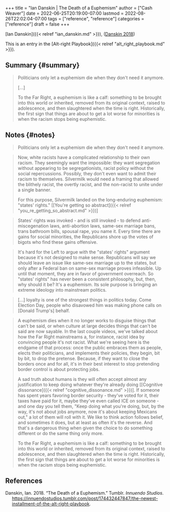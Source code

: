 +++
title = "Ian Danskin | The Death of a Euphemism"
author = ["Cash Weaver"]
date = 2022-06-25T20:19:00-07:00
lastmod = 2022-08-26T22:02:04-07:00
tags = ["reference", "reference"]
categories = ["reference"]
draft = false
+++

[Ian Danskin]({{< relref "ian_danskin.md" >}}), (<a href="#citeproc_bib_item_1">Danskin 2018</a>)

This is an entry in the [Alt-right Playbook]({{< relref "alt_right_playbook.md" >}}).


## Summary {#summary}

> Politicians only let a euphemism die when they don't need it anymore.
>
> [...]
>
> To the Far Right, a euphemism is like a calf: something to be brought into this world or inherited, removed from its original context, raised to adolescence, and then slaughtered when the time is right. Historically, the first sign that things are about to get a lot worse for minorities is when the racism stops being euphemistic.


## Notes {#notes}

> Politicians only let a euphemism die when they don't need it anymore.

<!--quoteend-->

> Now, white racists have a complicated relationship to their own racism. They seemingly want the impossible: they want segregation without appearing to be segregationists, racist policy without the social repercussions. Possibly, they don't even want to admit their racism to themselves. Silvermilk would need a framing that allowed the blithely racist, the overtly racist, and the non-racist to unite under a single banner.
>
> For this purpose, Silvermilk landed on the long-enduring euphemism: "states' rights." [[You're getting so abstract]({{< relref "you_re_getting_so_abstract.md" >}})]

<!--quoteend-->

> States' rights was invoked - and is still invoked - to defend anti-miscegenation laws, anti-abortion laws, same-sex marriage bans, trans bathroom bills, spousal rape, you name it. Every time there are gains for social minorities, the Republicans shore up the votes of bigots who find these gains offensive.

<!--quoteend-->

> It's hard for the Left to argue with the "states' rights" argument because it's not designed to make sense. Republicans will say we should leave an issue like same-sex marriage up to the states, but only after a Federal ban on same-sex marriage proves infeasible. Up until that moment, they are in favor of government overreach. So "states' rights" has never been a consistent philosophy, but, then, why should it be? It's a euphemism. Its sole purpose is bringing an extreme ideology into mainstream politics.

<!--quoteend-->

> [...] loyalty is one of the strongest things in politics today. Come Election Day, people who disavowed him was making phone calls on [Donald Trump's] behalf.

<!--quoteend-->

> A euphemism dies when it no longer works to disguise things that can't be said, or when culture at large decides things that can't be said are now sayable. In the last couple videos, we've talked about how the Far Right mainstreams a, for instance, racist idea by convincing people it's not racist. What we're seeing here is the endgame of that process: once the public embraces them as people, elects their politicians, and implements their policies, they begin, bit by bit, to drop the pretense. Because, if they want to close the borders once and for all, it's in their best interest to stop pretending border control is about protecting jobs.
>
> A sad truth about humans is they will often accept almost any justification to keep doing whatever they're already doing [[Cognitive dissonance]({{< relref "cognitive_dissonance.md" >}})]. If someone has spent years favoring border security - they've voted for it, their taxes have paid for it, maybe they've even called ICE on someone - and one day you tell them, "Keep doing what you're doing, but, by the way, it's not about jobs anymore, now it's about keeping Mexicans out," a lot of them will roll with it. We like to think action follows belief, and sometimes it does, but at least as often it's the reverse. And that's a dangerous thing when given the choice to do something different or do the same thing only more.
>
> To the Far Right, a euphemism is like a calf: something to be brought into this world or inherited, removed from its original context, raised to adolescence, and then slaughtered when the time is right. Historically, the first sign that things are about to get a lot worse for minorities is when the racism stops being euphemistic.

## References

<style>.csl-entry{text-indent: -1.5em; margin-left: 1.5em;}</style><div class="csl-bib-body">
  <div class="csl-entry"><a id="citeproc_bib_item_1"></a>Danskin, Ian. 2018. “The Death of a Euphemism.” Tumblr. <i>Innuendo Studios</i>. <a href="https://innuendostudios.tumblr.com/post/174432447847/the-newest-installment-of-the-alt-right-playbook">https://innuendostudios.tumblr.com/post/174432447847/the-newest-installment-of-the-alt-right-playbook</a>.</div>
</div>

